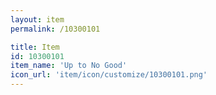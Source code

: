 ```yaml
---
layout: item
permalink: /10300101

title: Item
id: 10300101
item_name: 'Up to No Good'
icon_url: 'item/icon/customize/10300101.png'
---
```


